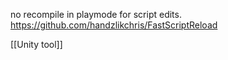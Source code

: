 no recompile in playmode for script edits.
https://github.com/handzlikchris/FastScriptReload

[[Unity tool]]